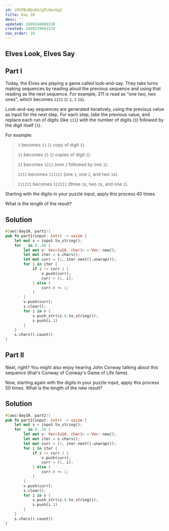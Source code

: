 ```yaml
---
id: iM1PBcBQxW1CgPLUmzGq2
title: Day 10
desc: ''
updated: 1609240088330
created: 1609239663124
nav_order: 10
---
```

## Elves Look, Elves Say

## Part I

Today, the Elves are playing a game called look-and-say. They take turns making sequences by reading aloud the previous sequence and using that reading as the next sequence. For example, 211 is read as "one two, two ones", which becomes `1221` (`1` `2`, `2` `1`s).

Look-and-say sequences are generated iteratively, using the previous value as input for the next step. For each step, take the previous value, and replace each run of digits (like `111`) with the number of digits (`3`) followed by the digit itself (`1`).

For example:

> `1` becomes `11` (`1` copy of digit `1`).
>
> `11` becomes `21` (`2` copies of digit `1`).
>
> `21` becomes `1211` (one `2` followed by one `1`).
>
> `1211` becomes `111221` (one `1`, one `2`, and two `1`s).
>
> `111221` becomes `312211` (three `1`s, two `2`s, and one `1`).

Starting with the digits in your puzzle input, apply this process 40 times.

 What is the length of the result?

## Solution

```rust
#[aoc(day10, part1)]
pub fn part1(input: &str) -> usize {
    let mut s = input.to_string();
    for _ in 0..40 {
        let mut v: Vec<(u16, char)> = Vec::new();
        let mut iter = s.chars();
        let mut curr = (1, iter.next().unwrap());
        for i in iter {
            if i != curr.1 {
                v.push(curr);
                curr = (1, i);
            } else {
                curr.0 += 1;
            }
        }
        v.push(curr);
        s.clear();
        for i in v {
            s.push_str(&i.0.to_string());
            s.push(i.1)
        }
    }
    s.chars().count()
}
```

## Part II

Neat, right? You might also enjoy hearing John Conway talking about this sequence (that's Conway of Conway's Game of Life fame).

Now, starting again with the digits in your puzzle input, apply this process 50 times. What is the length of the new result?

## Solution

```rust
#[aoc(day10, part2)]
pub fn part2(input: &str) -> usize {
    let mut s = input.to_string();
    for _ in 0..50 {
        let mut v: Vec<(u16, char)> = Vec::new();
        let mut iter = s.chars();
        let mut curr = (1, iter.next().unwrap());
        for i in iter {
            if i != curr.1 {
                v.push(curr);
                curr = (1, i);
            } else {
                curr.0 += 1;
            }
        }
        v.push(curr);
        s.clear();
        for i in v {
            s.push_str(&i.0.to_string());
            s.push(i.1)
        }
    }
    s.chars().count()
}
```

